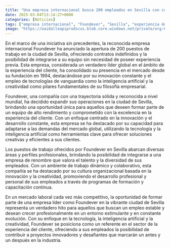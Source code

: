 ```yaml
---
title: "Una empresa internacional busca 200 empleados en Sevilla con contratos indefinidos y sin experiencia"
date: 2025-03-04T13:14:27+0000
categories: [Noticias]
tags: ["empresa internacional", "Foundever", "Sevilla", "experiencia del cliente", "tecnología", "inteligencia artificial", "creatividad."]
image: "https://oaidalleapiprodscus.blob.core.windows.net/private/org-HKmKxpuNw3Y88lm4EBrIPq0n/user-ZwiCXOggLL8ZNNKE2g7rXFmV/img-maW9JRCmtrWv2gWPonRRdh9f.png?st=2025-03-04T12%3A14%3A27Z&se=2025-03-04T14%3A14%3A27Z&sp=r&sv=2024-08-04&sr=b&rscd=inline&rsct=image/png&skoid=d505667d-d6c1-4a0a-bac7-5c84a87759f8&sktid=a48cca56-e6da-484e-a814-9c849652bcb3&skt=2025-03-04T03%3A49%3A02Z&ske=2025-03-05T03%3A49%3A02Z&sks=b&skv=2024-08-04&sig=XI0FSyKyzQ8SBGHYe6oFCJK%2BP8KG8bQx8BBI9AdHcf4%3D"
---
```


En el marco de una iniciativa sin precedentes, la reconocida empresa internacional Foundever ha anunciado la apertura de 200 puestos de trabajo en la ciudad de Sevilla, ofreciendo contratos indefinidos y la posibilidad de integrarse a su equipo sin necesidad de poseer experiencia previa. Esta empresa, considerada un verdadero líder global en el ámbito de la experiencia del cliente, ha consolidado su presencia en el mercado desde su fundación en 1994, destacándose por su innovación constante y el empleo de tecnologías de vanguardia como la inteligencia artificial y la creatividad como pilares fundamentales de su filosofía empresarial.

Foundever, una compañía con una trayectoria sólida y reconocida a nivel mundial, ha decidido expandir sus operaciones en la ciudad de Sevilla, brindando una oportunidad única para aquellos que deseen formar parte de un equipo de alto rendimiento y comprometido con la excelencia en la experiencia del cliente. Con un enfoque centrado en la innovación y el desarrollo constante, esta empresa se ha destacado por su capacidad para adaptarse a las demandas del mercado global, utilizando la tecnología y la inteligencia artificial como herramientas clave para ofrecer soluciones creativas y eficientes a sus clientes.

Los puestos de trabajo ofrecidos por Foundever en Sevilla abarcan diversas áreas y perfiles profesionales, brindando la posibilidad de integrarse a una empresa de renombre que valora el talento y la diversidad de sus empleados. Con un ambiente de trabajo dinámico y colaborativo, esta compañía se ha destacado por su cultura organizacional basada en la innovación y la creatividad, promoviendo el desarrollo profesional y personal de sus empleados a través de programas de formación y capacitación continua.

En un mercado laboral cada vez más competitivo, la oportunidad de formar parte de una empresa líder como Foundever en la vibrante ciudad de Sevilla representa un verdadero hito para aquellos que buscan un empleo estable y desean crecer profesionalmente en un entorno estimulante y en constante evolución. Con su enfoque en la tecnología, la inteligencia artificial y la creatividad, Foundever se posiciona como un referente en el sector de la experiencia del cliente, ofreciendo a sus empleados la posibilidad de contribuir a proyectos innovadores y desafiantes que marcarán un antes y un después en la industria.
    